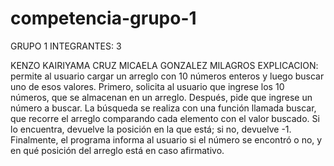 # competencia-grupo-1

GRUPO 1 INTEGRANTES: 3

KENZO KAIRIYAMA 
CRUZ MICAELA
GONZALEZ MILAGROS
EXPLICACION: permite al usuario cargar un arreglo con 10 números enteros y luego buscar uno de esos valores. 
Primero, solicita al usuario que ingrese los 10 números, que se almacenan en un arreglo. Después, pide que ingrese un número a buscar. 
La búsqueda se realiza con una función llamada buscar, que recorre el arreglo comparando cada elemento con el valor buscado. 
Si lo encuentra, devuelve la posición en la que está; si no, devuelve -1. 
Finalmente, el programa informa al usuario si el número se encontró o no, y en qué posición del arreglo está en caso afirmativo.
